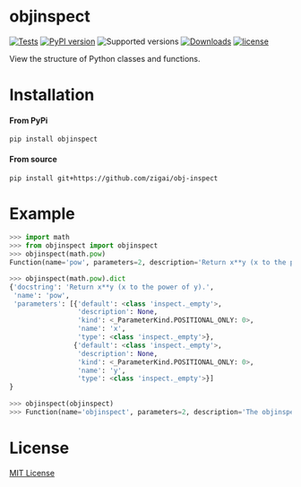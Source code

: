 # objinspect
[![Tests](https://github.com/zigai/objinspect/actions/workflows/tests.yml/badge.svg)](https://github.com/zigai/objinspect/actions/workflows/tests.yml)
[![PyPI version](https://badge.fury.io/py/objinspect.svg)](https://badge.fury.io/py/objinspect)
![Supported versions](https://img.shields.io/badge/python-3.10+-blue.svg)
[![Downloads](https://static.pepy.tech/badge/objinspect)](https://pepy.tech/project/objinspect)
[![license](https://img.shields.io/github/license/zigai/objinspect.svg)](https://github.com/zigai/objinspect/blob/main/LICENSE)

View the structure of Python classes and functions.

# Installation
#### From PyPi
```
pip install objinspect
```
#### From source
```
pip install git+https://github.com/zigai/obj-inspect
```

# Example

``` python
>>> import math
>>> from objinspect import objinspect
>>> objinspect(math.pow)
Function(name='pow', parameters=2, description='Return x**y (x to the power of y).')

>>> objinspect(math.pow).dict
{'docstring': 'Return x**y (x to the power of y).',
 'name': 'pow',
 'parameters': [{'default': <class 'inspect._empty'>,
                 'description': None,
                 'kind': <_ParameterKind.POSITIONAL_ONLY: 0>,
                 'name': 'x',
                 'type': <class 'inspect._empty'>},
                {'default': <class 'inspect._empty'>,
                 'description': None,
                 'kind': <_ParameterKind.POSITIONAL_ONLY: 0>,
                 'name': 'y',
                 'type': <class 'inspect._empty'>}]                 
}
                 
>>> objinspect(objinspect)
>>> Function(name='objinspect', parameters=2, description='The objinspect function  takes an object and an optional include_inherited flag (defaults to True) and returns either a Function object or a Class object depending on the type of object.')
```
# License
[MIT License](https://github.com/zigai/obj-inspect/blob/master/LICENSE)
